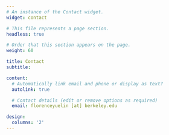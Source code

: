 ```yaml
---
# An instance of the Contact widget.
widget: contact

# This file represents a page section.
headless: true

# Order that this section appears on the page.
weight: 60

title: Contact
subtitle:

content:
  # Automatically link email and phone or display as text?
  autolink: true

  # Contact details (edit or remove options as required)
  email: florenceyuelin [at] berkeley.edu

design:
  columns: '2'
---
```

